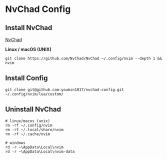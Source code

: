 # NvChad Config

## Install NvChad

[NvChad](https://nvchad.com/)

**Linux / macOS (UNIX)**
```
git clone https://github.com/NvChad/NvChad ~/.config/nvim --depth 1 && nvim
```

## Install Config

```
git clone git@github.com:youmin1017/nvchad-config.git ~/.config/nvim/lua/custom/
```

## Uninstall NvChad
```
# linux/macos (unix)
rm -rf ~/.config/nvim
rm -rf ~/.local/share/nvim
rm -rf ~/.cache/nvim

# windows
rd -r ~\AppData\Local\nvim
rd -r ~\AppData\Local\nvim-data
```
